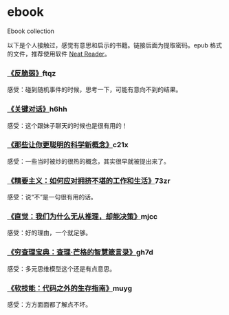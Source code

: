 # ebook
Ebook collection

以下是个人接触过，感觉有意思和启示的书籍。链接后面为提取密码。epub 格式的文件，推荐使用软件 [Neat Reader](https://www.neat-reader.cn/)。

### [《反脆弱》](https://pan.baidu.com/s/1p7cfRyHuW6-KqIYiq49QVA)ftqz
感受：碰到随机事件的时候，思考一下，可能有意向不到的结果。

### [《关键对话》](https://pan.baidu.com/s/1KHMhHY9rMkv7bvg-P4goIA)h6hh
感受：这个跟妹子聊天的时候也是很有用的！

### [《那些让你更聪明的科学新概念》](https://pan.baidu.com/s/1rSldmVY8-si3qcC5eW4YnQ)c21x
感受：一些当时被炒的很热的概念，其实很早就被提出来了。

### [《精要主义：如何应对拥挤不堪的工作和生活》](https://pan.baidu.com/s/1KzL-dyLp-4LseQPgeWTb0Q)73zr
感受：说“不”是一句很有用的话。

### [《直觉：我们为什么无从推理，却能决策》](https://pan.baidu.com/s/160AjnmuPmbPgzUZbsy_idw)mjcc
感受：好的理由，一个就足够。

### [《穷查理宝典：查理·芒格的智慧箴言录》](https://pan.baidu.com/s/1mO8i5b73R-CZdC6gPbuo0Q)gh7d
感受：多元思维模型这个还是有点意思。

### [《软技能：代码之外的生存指南》](https://pan.baidu.com/s/1Gf6GKoYovhhc49gSMeTT6w)muyg
感受：方方面面都了解点不坏。